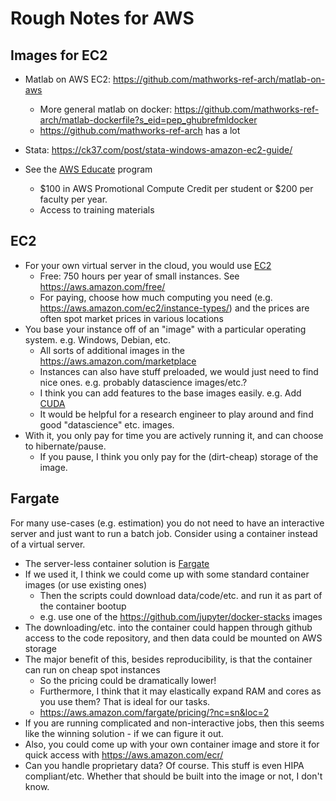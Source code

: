 # Rough Notes for AWS

## Images for EC2
 
- Matlab on AWS EC2: https://github.com/mathworks-ref-arch/matlab-on-aws
  - More general matlab on docker: https://github.com/mathworks-ref-arch/matlab-dockerfile?s_eid=pep_ghubrefmldocker
  - https://github.com/mathworks-ref-arch  has a lot
- Stata: https://ck37.com/post/stata-windows-amazon-ec2-guide/

- See the [AWS Educate](https://aws.amazon.com/education/awseducate/) program
  - $100 in AWS Promotional Compute Credit per student or $200 per faculty per year.
  - Access to training materials

## EC2

- For your own virtual server in the cloud, you would use [EC2](https://aws.amazon.com/ec2/)
  - Free: 750 hours per year of small instances.  See https://aws.amazon.com/free/
  - For paying, choose how much computing you need (e.g. https://aws.amazon.com/ec2/instance-types/) and the prices are often spot market prices in various locations
- You base your instance off of an "image" with a particular operating system.  e.g. Windows, Debian, etc.
  - All sorts of additional images in the https://aws.amazon.com/marketplace
  - Instances can also have stuff preloaded, we would just need to find nice ones.  e.g. probably datascience images/etc.?
  - I think you can add features to the base images easily.  e.g. Add [CUDA](https://aws.amazon.com/marketplace/pp/B01LZMLK1K?qid=1575522727903&sr=0-2&ref_=srh_res_product_title)
  - It would be helpful for a research engineer to play around and find good "datascience" etc. images.
- With it, you only pay for time you are actively running it, and can choose to hibernate/pause.
   - If you pause, I think you only pay for the (dirt-cheap) storage of the image.

## Fargate
For many use-cases (e.g. estimation) you do not need to have an interactive server and just want to run a batch job.  Consider using a container instead of a virtual server.

- The server-less container solution is [Fargate](https://aws.amazon.com/fargate/)
- If we used it, I think we could come up with some standard container images (or use existing ones)
  - Then the scripts could download data/code/etc. and run it as part of the container bootup
  - e.g. use one of the https://github.com/jupyter/docker-stacks images
- The downloading/etc. into the container could happen through github access to the code repository, and then data could be mounted on AWS storage
- The major benefit of this, besides reproducibility, is that the container can run on cheap spot instances
  - So the pricing could be dramatically lower!
  - Furthermore, I think that it may elastically expand RAM and cores as you use them?  That is ideal for our tasks.
  - https://aws.amazon.com/fargate/pricing/?nc=sn&loc=2
- If you are running complicated and non-interactive jobs, then this seems like the winning solution - if we can figure it out.
- Also, you could come up with your own container image and store it for quick access with https://aws.amazon.com/ecr/
- Can you handle proprietary data?  Of course.  This stuff is even HIPA compliant/etc.  Whether that should be built into the image or not, I don't know.

